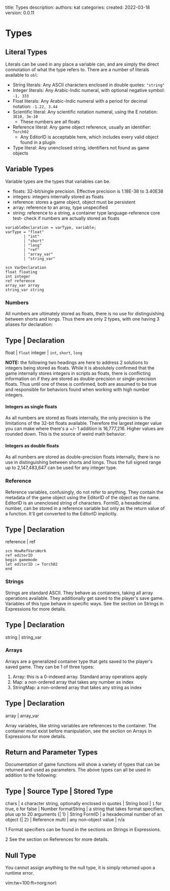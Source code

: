   title: Types
  description: 
  authors: kat
  categories: 
  created: 2022-03-18
  version: 0.0.11

# Types
## Literal Types
Literals can be used in any place a variable can, and are simply the direct connotation of what
the type refers to. There are a number of literals available to `obl`:

- String literals: Any ASCII characters enclosed in double quotes: `"string"`
- Integer literals: Any Arabic-Indic numeral, with optional negative symbol: `-1, 333`
- Float literals: Any Arabic-Indic numeral with a period for decimal notation: `-1.22, 3.44`
- Scientific literal: Any scientific notation numeral, using the E notation: `3E10, 3e-10`
    - These numbers are all floats
- Reference literal: Any game object reference, usually an identifier: `Torch02`
    - Any EditorID is acceptable here, which includes every valid object found in a plugin
- Type literal: Any unenclosed string, identifiers not found as game objects

## Variable Types
Variable types are the types that variables can be.
- floats: 32-bit/single precision. Effective precision is 1.18E-38 to 3.40E38
- integers: integers internally stored as floats
- reference: stores a game object, object must be persistent
- array: reference to an array, type unspecified
- string: reference to a string, a container type
language-reference core test- check if numbers are actually stored as floats

```ebnf
variableDeclaration = varType, variable;
varType = "float"
        | "int"
        | "short"
        | "long"
        | "ref"
        | "array_var"
        | "string_var"
```

```obse
scn VarDeclaration
float floating
int integer
ref reference
array_var array
string_var string
```

### Numbers
All numbers are ultimately stored as floats, there is no use for distinguishing between shorts
and longs. Thus there are only 2 types, with one having 3 aliases for declaration:

Type | Declaration
-
float | `float`
integer | `int`, `short`, `long`

**NOTE:** the following two headings are here to address 2 solutions to integers being stored as
floats. While it is absolutely confirmed that the game internally stores integers in scripts
as floats, there is conflicting information on if they are stored as double-precision or
single-precision floats. Thus until one of these is confirmed, both are assumed to be true and
responsible for behaviors found when working with high number integers.

#### Integers as single floats
As all numbers are stored as floats internally, the only precision is the limitations of the
32-bit floats available. Therefore the largest integer value you can make where there's a
+/- 1 addition is 16,777,216. Higher values are rounded down. This is the source of weird
math behavior.

#### Integers as double floats
As all numbers are stored as double-precision floats internally, there is no use in
distinguishing between shorts and longs. Thus the full signed range up to 2,147,483,647 can
be used for any integer type. 

### Reference
Reference variables, confusingly, do not refer to anything. They contain the metadata of the
game object using the EditorID of the object as the name. EditorID is an unenclosed string of
characters. FormID, a hexadecimal number, can be stored in a reference variable but only as
the return value of a function. It'll get converted to the EditorID implicitly.

Type | Declaration
-
reference | ref

```obse
scn HowRefVarsWork
ref editorID
begin gamemode
let editorID := Torch02
end
```

### Strings
Strings are standard ASCII. They behave as containers, taking all array operations available.
They additionally get saved to the player's save game. Variables of this type behave in
specific ways. See the section on Strings in Expressions for more details.

Type | Declaration
-
string | string_var

### Arrays
Arrays are a generalized container type that gets saved to the player's saved game. They can
be 1 of three types:

1. Array: this is a 0-indexed array. Standard array operations apply
2. Map: a non-ordered array that takes any number as index
3. StringMap: a non-ordered array that takes any string as index

Type | Declaration
-
array | array_var

Array variables, like string variables are references to the container. The container must
exist before manipulation, see the section on Arrays in Expressions for more details.

## Return and Parameter Types
Documentation of game functions will show a variety of types that can be returned and used as
parameters. The above types can all be used in addition to the following:

Type | Source Type | Stored Type
-
chars | `4` character string, optionally enclosed in quotes | String
bool | `1` for true, `0` for false | Number
formatString | a string that takes format specifiers, plus up to 20 arguments {| 1} | String
FormID | a hexadecimal number of an object {| 2} | Reference
multi | any non-object value | n/a

1
Format specifiers can be found in the sections on Strings in Expressions.

2
See the section on References for more details.

## Null Type
You cannot assign anything to the null type, it is simply returned upon a runtime error.

vim:tw=100:ft=norg:norl: